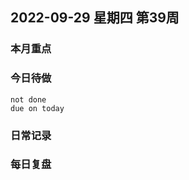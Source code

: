 
##  2022-09-29 星期四 第39周 

### 本月重点

### 今日待做
```tasks 
not done
due on today
```

### 日常记录




### 每日复盘




